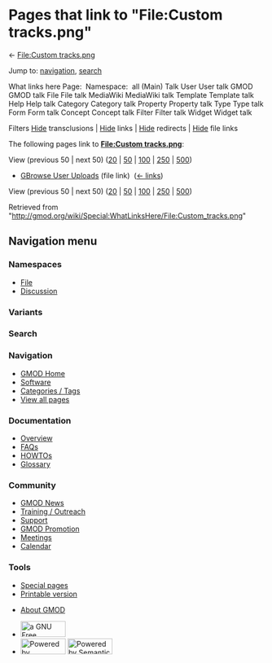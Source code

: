 <div id="mw-page-base" class="noprint">

</div>

<div id="mw-head-base" class="noprint">

</div>

<div id="content" class="mw-body" role="main">

<span id="top"></span>

<div id="mw-js-message" style="display:none;">

</div>



# <span dir="auto">Pages that link to "File:Custom tracks.png"</span>

<div id="bodyContent">

<div id="contentSub">

← [File:Custom
tracks.png](/wiki/File:Custom_tracks.png "File:Custom tracks.png")

</div>

<div id="jump-to-nav" class="mw-jump">

Jump to: [navigation](#mw-navigation), [search](#p-search)

</div>

<div id="mw-content-text">

What links here Page:  Namespace:  all (Main) Talk User User talk GMOD
GMOD talk File File talk MediaWiki MediaWiki talk Template Template talk
Help Help talk Category Category talk Property Property talk Type Type
talk Form Form talk Concept Concept talk Filter Filter talk Widget
Widget talk

Filters
[Hide](/mediawiki/index.php?title=Special:WhatLinksHere/File:Custom_tracks.png&hidetrans=1 "Special:WhatLinksHere/File:Custom tracks.png")
transclusions \|
[Hide](/mediawiki/index.php?title=Special:WhatLinksHere/File:Custom_tracks.png&hidelinks=1 "Special:WhatLinksHere/File:Custom tracks.png")
links \|
[Hide](/mediawiki/index.php?title=Special:WhatLinksHere/File:Custom_tracks.png&hideredirs=1 "Special:WhatLinksHere/File:Custom tracks.png")
redirects \|
[Hide](/mediawiki/index.php?title=Special:WhatLinksHere/File:Custom_tracks.png&hideimages=1 "Special:WhatLinksHere/File:Custom tracks.png")
file links

The following pages link to **[File:Custom
tracks.png](/wiki/File:Custom_tracks.png "File:Custom tracks.png")**:

View (previous 50 \| next 50)
([20](/mediawiki/index.php?title=Special:WhatLinksHere/File:Custom_tracks.png&limit=20 "Special:WhatLinksHere/File:Custom tracks.png")
\|
[50](/mediawiki/index.php?title=Special:WhatLinksHere/File:Custom_tracks.png&limit=50 "Special:WhatLinksHere/File:Custom tracks.png")
\|
[100](/mediawiki/index.php?title=Special:WhatLinksHere/File:Custom_tracks.png&limit=100 "Special:WhatLinksHere/File:Custom tracks.png")
\|
[250](/mediawiki/index.php?title=Special:WhatLinksHere/File:Custom_tracks.png&limit=250 "Special:WhatLinksHere/File:Custom tracks.png")
\|
[500](/mediawiki/index.php?title=Special:WhatLinksHere/File:Custom_tracks.png&limit=500 "Special:WhatLinksHere/File:Custom tracks.png"))

- [GBrowse User
  Uploads](/wiki/GBrowse_User_Uploads "GBrowse User Uploads") (file
  link) ‎ <span class="mw-whatlinkshere-tools">([←
  links](/mediawiki/index.php?title=Special:WhatLinksHere&target=GBrowse+User+Uploads "Special:WhatLinksHere"))</span>

View (previous 50 \| next 50)
([20](/mediawiki/index.php?title=Special:WhatLinksHere/File:Custom_tracks.png&limit=20 "Special:WhatLinksHere/File:Custom tracks.png")
\|
[50](/mediawiki/index.php?title=Special:WhatLinksHere/File:Custom_tracks.png&limit=50 "Special:WhatLinksHere/File:Custom tracks.png")
\|
[100](/mediawiki/index.php?title=Special:WhatLinksHere/File:Custom_tracks.png&limit=100 "Special:WhatLinksHere/File:Custom tracks.png")
\|
[250](/mediawiki/index.php?title=Special:WhatLinksHere/File:Custom_tracks.png&limit=250 "Special:WhatLinksHere/File:Custom tracks.png")
\|
[500](/mediawiki/index.php?title=Special:WhatLinksHere/File:Custom_tracks.png&limit=500 "Special:WhatLinksHere/File:Custom tracks.png"))

</div>

<div class="printfooter">

Retrieved from
"<http://gmod.org/wiki/Special:WhatLinksHere/File:Custom_tracks.png>"

</div>

<div id="catlinks" class="catlinks catlinks-allhidden">

</div>

<div class="visualClear">

</div>

</div>

</div>

<div id="mw-navigation">

## Navigation menu

<div id="mw-head">



<div id="left-navigation">

<div id="p-namespaces" class="vectorTabs" role="navigation"
aria-labelledby="p-namespaces-label">

### Namespaces

- <span id="ca-nstab-image"><a href="/wiki/File:Custom_tracks.png" accesskey="c"
  title="View the file page [c]">File</a></span>
- <span id="ca-talk"><a
  href="/mediawiki/index.php?title=File_talk:Custom_tracks.png&amp;action=edit&amp;redlink=1"
  accesskey="t"
  title="Discussion about the content page [t]">Discussion</a></span>

</div>

<div id="p-variants" class="vectorMenu emptyPortlet" role="navigation"
aria-labelledby="p-variants-label">

### 

### Variants[](#)

<div class="menu">

</div>

</div>

</div>

<div id="right-navigation">





</div>

<div id="p-search" role="search">

### Search

<div id="simpleSearch">

</div>

</div>

</div>

</div>

<div id="mw-panel">

<div id="p-logo" role="banner">

<a href="/wiki/Main_Page"
style="background-image: url(http://gmod.org/images/GMOD-cogs.png);"
title="Visit the main page"></a>

</div>

<div id="p-Navigation" class="portal" role="navigation"
aria-labelledby="p-Navigation-label">

### Navigation

<div class="body">

- <span id="n-GMOD-Home">[GMOD Home](/wiki/Main_Page)</span>
- <span id="n-Software">[Software](/wiki/GMOD_Components)</span>
- <span id="n-Categories-.2F-Tags">[Categories /
  Tags](/wiki/Categories)</span>
- <span id="n-View-all-pages">[View all
  pages](/wiki/Special:AllPages)</span>

</div>

</div>

<div id="p-Documentation" class="portal" role="navigation"
aria-labelledby="p-Documentation-label">

### Documentation

<div class="body">

- <span id="n-Overview">[Overview](/wiki/Overview)</span>
- <span id="n-FAQs">[FAQs](/wiki/Category:FAQ)</span>
- <span id="n-HOWTOs">[HOWTOs](/wiki/Category:HOWTO)</span>
- <span id="n-Glossary">[Glossary](/wiki/Glossary)</span>

</div>

</div>

<div id="p-Community" class="portal" role="navigation"
aria-labelledby="p-Community-label">

### Community

<div class="body">

- <span id="n-GMOD-News">[GMOD News](/wiki/GMOD_News)</span>
- <span id="n-Training-.2F-Outreach">[Training /
  Outreach](/wiki/Training_and_Outreach)</span>
- <span id="n-Support">[Support](/wiki/Support)</span>
- <span id="n-GMOD-Promotion">[GMOD
  Promotion](/wiki/GMOD_Promotion)</span>
- <span id="n-Meetings">[Meetings](/wiki/Meetings)</span>
- <span id="n-Calendar">[Calendar](/wiki/Calendar)</span>

</div>

</div>

<div id="p-tb" class="portal" role="navigation"
aria-labelledby="p-tb-label">

### Tools

<div class="body">

- <span id="t-specialpages"><a href="/wiki/Special:SpecialPages" accesskey="q"
  title="A list of all special pages [q]">Special pages</a></span>
- <span id="t-print"><a
  href="/mediawiki/index.php?title=Special:WhatLinksHere/File:Custom_tracks.png&amp;printable=yes"
  rel="alternate" accesskey="p"
  title="Printable version of this page [p]">Printable version</a></span>

</div>

</div>

</div>

</div>

<div id="footer" role="contentinfo">

- <span id="footer-places-about">[About
  GMOD](/wiki/GMOD:About "GMOD:About")</span>

<!-- -->

- <span id="footer-copyrightico">[<img src="http://www.gnu.org/graphics/gfdl-logo-small.png" width="88"
  height="31" alt="a GNU Free Documentation License" />](http://www.gnu.org/licenses/fdl-1.3.html)</span>
- <span id="footer-poweredbyico">[<img src="/mediawiki/skins/common/images/poweredby_mediawiki_88x31.png"
  width="88" height="31" alt="Powered by MediaWiki" />](//www.mediawiki.org/)
  [<img
  src="/mediawiki/extensions/SemanticMediaWiki/includes/../resources/images/smw_button.png"
  width="88" height="31" alt="Powered by Semantic MediaWiki" />](https://www.semantic-mediawiki.org/wiki/Semantic_MediaWiki)</span>

<div style="clear:both">

</div>

</div>
